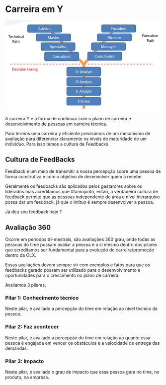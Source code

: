 # Carreira em Y

![Carreira Y](img/careery.jpg)


A carreira Y é a forma de continuar com o plano de carreira e desenvolvimento de pessoas em carreira técnica.

Para termos uma carreira y eficiente precisamos de um mecanismo de avaliação para diferenciar claramente os níveis de maturidade de um indivíduo. Para isso temos a cultura de Feedbacks

## Cultura de FeedBacks

Feedback é um meio de transmitir a nossa percepção sobre uma pessoa de forma construtiva e com o objetivo de desenvolver quem a recebe.

Geralmente os feedbacks são aplicados pelos gestarores sobre os liderados mas acreditamos que #tamojunto, então, a verdadeira cultura de feedback permite que as pessoas independente de área e nível hierarquivo possa dar um feedback, já que o intítuo é sempre desenvolver a pessoa.

Já deu seu feedback hoje ?


## Avaliação 360

Ocorre em períodos tri-mestrais, são avaliações 360 grau, onde todas as pessoas do time possam avaliar a pessoa e a si mesmo dentro dos pilares que acreditamos ser fundamental para a evolução de carreira/promoção dentro da OLX.

Essas avaliações devem sempre vir com exemplos e fatos para que os feedbacks gerado possam ser utilizado para o desenvolvimento e oportunidades para o crescimento no plano de carreira.

Avaliamos 3 pilares.

### Pilar 1: Conhecimento técnico

Neste pilar, é avaliado a percepção do time em relação ao nível técnico da pessoa.

### Pilar 2: Faz acontecer

Neste pilar, é avaliado a percepção do time em relação ao quanto essa pessoa é engajada em vencer os obstáculos e a velocidade de entrega das demandas.

### Pilar 3: Impacto

Neste pilar, é avaliado o grau de impacto que essa pessoa gera no time, no produto, na empresa.

